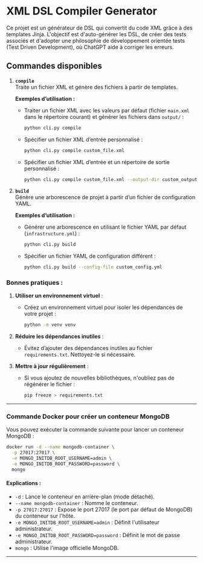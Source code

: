 # XML DSL Compiler Generator

Ce projet est un générateur de DSL qui convertit du code XML grâce à des templates Jinja. L'objectif est d'auto-générer les DSL, de créer des tests associés et d'adopter une philosophie de développement orientée tests (Test Driven Development), où ChatGPT aide à corriger les erreurs.

## Commandes disponibles

1. **`compile`**  
   Traite un fichier XML et génère des fichiers à partir de templates.

   **Exemples d’utilisation :**

   - Traiter un fichier XML avec les valeurs par défaut (fichier `main.xml` dans le répertoire courant) et générer les fichiers dans `output/` :

     ```bash
     python cli.py compile
     ```

   - Spécifier un fichier XML d’entrée personnalisé :

     ```bash
     python cli.py compile custom_file.xml
     ```

   - Spécifier un fichier XML d’entrée et un répertoire de sortie personnalisé :
     ```bash
     python cli.py compile custom_file.xml --output-dir custom_output
     ```

2. **`build`**  
   Génère une arborescence de projet à partir d’un fichier de configuration YAML.

   **Exemples d’utilisation :**

   - Générer une arborescence en utilisant le fichier YAML par défaut (`infrastructure.yml`) :

     ```bash
     python cli.py build
     ```

   - Spécifier un fichier YAML de configuration différent :
     ```bash
     python cli.py build --config-file custom_config.yml
     ```

### Bonnes pratiques :

1. **Utiliser un environnement virtuel** :

   - Créez un environnement virtuel pour isoler les dépendances de votre projet :
     ```bash
     python -m venv venv
     ```

2. **Réduire les dépendances inutiles** :

   - Évitez d’ajouter des dépendances inutiles au fichier `requirements.txt`. Nettoyez-le si nécessaire.

3. **Mettre à jour régulièrement** :
   - Si vous ajoutez de nouvelles bibliothèques, n'oubliez pas de régénérer le fichier :
     ```bash
     pip freeze > requirements.txt
     ```

---

### Commande Docker pour créer un conteneur MongoDB

Vous pouvez exécuter la commande suivante pour lancer un conteneur MongoDB :

```bash
docker run -d --name mongodb-container \
  -p 27017:27017 \
  -e MONGO_INITDB_ROOT_USERNAME=admin \
  -e MONGO_INITDB_ROOT_PASSWORD=password \
  mongo
```

#### Explications :

- `-d` : Lance le conteneur en arrière-plan (mode détaché).
- `--name mongodb-container` : Nomme le conteneur.
- `-p 27017:27017` : Expose le port 27017 (le port par défaut de MongoDB) du conteneur sur l'hôte.
- `-e MONGO_INITDB_ROOT_USERNAME=admin` : Définit l'utilisateur administrateur.
- `-e MONGO_INITDB_ROOT_PASSWORD=password` : Définit le mot de passe administrateur.
- `mongo` : Utilise l'image officielle MongoDB.

---
